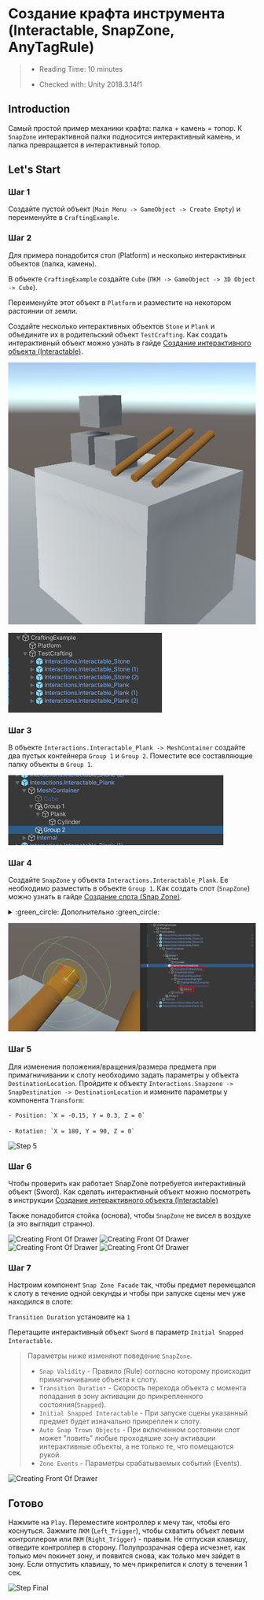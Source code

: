 # Создание крафта инструмента (Interactablе, SnapZone, AnyTagRule)

> * Reading Time: 10 minutes
>
> * Checked with: Unity 2018.3.14f1

## Introduction

Самый простой пример механики крафта: палка + камень = топор. К `SnapZone` интерактивной палки подносится интерактивный камень, и палка превращается в интерактивный топор. 

## Let's Start

### Шаг 1

Создайте пустой объект (`Main Menu -> GameObject -> Create Empty`) и переименуйте в `CraftingExample`.

### Шаг 2

Для примера понадобится стол (Platform) и несколько интерактивных объектов (палка, камень).

В объекте `CraftingExample` создайте `Cube` (`ПКМ -> GameObject -> 3D Object -> Cube`).

Переименуйте этот объект в `Platform` и разместите на некотором растоянии от земли.

Создайте несколько интерактивных объектов `Stone` и `Plank` и объедините их в родительский объект `TestCrafting`. 
Как создать интерактивный объект можно узнать в гайде [Создание интерактивного объекта (Interactable)](/Guides/01_Interactive/).

![Create Top](assets/images/_11_Create.png)

![Create Top](assets/images/_11_Hierarchy.png)

### Шаг 3

В объекте `Interactions.Interactable_Plank -> MeshContainer` создайте два пустых контейнера `Group 1` и `Group 2`. 
Поместите все составляющие палку объекты в `Group 1`. 

![Create Top](assets/images/_08_Group.png)

### Шаг 4

Создайте `SnapZone` у объекта `Interactions.Interactable_Plank`. Ее необходимо разместить в объекте `Group 1`. 
Как создать слот (`SnapZone`) можно узнать в гайде [Создание слота (Snap Zone)](/Guides/07_SnapZone/).

<details><summary> :green_circle: Дополнительно :green_circle: </summary><p>

Для уменьшение зоны активации захвата предметов измените параметр `Size` на `0.1` у компонента `Sphere Collider` у объекта `Interactions.Snapzone -> ActivationCollisionArea`.

Пройдите к объекту `Interactions.Snapzone -> SnapDestination -> DestinationHighlight -> HighlightMeshContainer -> DefaultHighlightMesh` и отключите его.
Вместо него создайте в том же родительском объекте `HighlightMeshContainer` сферу (`ПКМ -> 3D -> Sphere`) и измените параметры у компонента `Transform`:

	- Scale: `X = 0.1, Y = 0.1, Z = 0.1`

Отключите или удалите компонент `Sphere Collider`.

Измените материал сферы на любой прозрачный материал (скачанный/созданный).

</p></details>

![Create Top](assets/images/_08_SnapZone.png)


### Шаг 5

Для изменения положения/вращения/размера предмета при примагничивании к слоту необходимо задать параметры у объекта `DestinationLocation`.
Пройдите к объекту `Interactions.Snapzone -> SnapDestination -> DestinationLocation` и измените параметры у компонента `Transform`:

	- Position: `X = -0.15, Y = 0.3, Z = 0`
	
	- Rotation: `X = 180, Y = 90, Z = 0`

![Step 5](assets/images/_07_Destination.png)



### Шаг 6

Чтобы проверить как работает SnapZone потребуется интерактивный объект (Sword).
Как сделать интерактивный объект можно посмотреть в инструкции [Создание интерактивного объекта (Interactable)](/Guides/01_Interactive/)

Также понадобится стойка (основа), чтобы `SnapZone` не висел в воздухе (а это выглядит странно).

![Creating Front Of Drawer](assets/images/_07_SnapZone.png)
![Creating Front Of Drawer](assets/images/_07_Stand.png)
![Creating Front Of Drawer](assets/images/_07_Sword.png)
![Creating Front Of Drawer](assets/images/_07_Hierarchy.png)

### Шаг 7

Настроим компонент `Snap Zone Facade` так, чтобы предмет перемещался к слоту в течение одной секунды и чтобы при запуске сцены меч уже находился в слоте:

`Transition Duration` установите на `1`

Перетащите интерактивный объект `Sword` в параметр `Initial Snapped Interactable`.

>  Параметры ниже изменяют поведение `SnapZone`.
>  
>  * `Snap Validity` - Правило (Rule) согласно которому происходит примагничивание объекта к слоту.
>  * `Transition Duratioт` - Скорость перехода объекта с момента попадания в зону активации до прикрепленного состояния(`Snapped`).
>  * `Initial Snapped Interactable` - При запуске сцены указанный предмет будет изначально прикреплен к слоту.
>  * `Auto Snap Trown Objects` - При включенном состоянии слот может "ловить" любые проходяшие зону активации интерактивные объекты, а не только те, что помещаются рукой.
>  * `Zone Events` - Параметры срабатываемых событий (Events).

![Creating Front Of Drawer](assets/images/_07_Facade.png)


## Готово

Нажмите на `Play`.
Переместите контроллер к мечу так, чтобы его коснуться. 
Зажмите `ЛКМ` (`Left_Trigger`), чтобы схватить объект левым контроллером или `ПКМ` (`Right_Trigger`) - правым. 
Не отпуская клавишу, отведите контроллер в сторону. Полупрозрачная сфера исчезнет, как только меч покинет зону, и появится снова, как только меч зайдет в зону.
Если отпустить клавишу, то меч прикрепится к слоту в течении 1 сек.

![Step Final](assets/images/SnapZone.gif)

